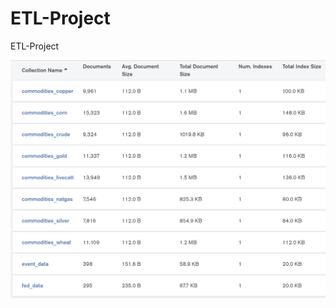# ETL-Project
ETL-Project






<img src="https://github.com/gfisherjr/ETL-Project/blob/master/starter_files/Final_Combined/Screenshots/MongoDB_economics_db.PNG" alt="drawing" width="750"/>

